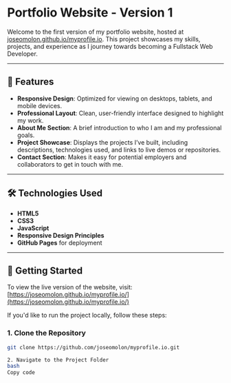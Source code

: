 # Portfolio Website - Version 1

Welcome to the first version of my portfolio website, hosted at [joseomolon.github.io/myprofile.io](https://joseomolon.github.io/myprofile.io/). This project showcases my skills, projects, and experience as I journey towards becoming a Fullstack Web Developer.

---
## 🌟 Features
- **Responsive Design**: Optimized for viewing on desktops, tablets, and mobile devices.
- **Professional Layout**: Clean, user-friendly interface designed to highlight my work.
- **About Me Section**: A brief introduction to who I am and my professional goals.
- **Project Showcase**: Displays the projects I’ve built, including descriptions, technologies used, and links to live demos or repositories.
- **Contact Section**: Makes it easy for potential employers and collaborators to get in touch with me.

---

## 🛠️ Technologies Used

- **HTML5**
- **CSS3**
- **JavaScript**
- **Responsive Design Principles**
- **GitHub Pages** for deployment

---
## 🚀 Getting Started

To view the live version of the website, visit:  
[https://joseomolon.github.io/myprofile.io/](https://joseomolon.github.io/myprofile.io/)




If you'd like to run the project locally, follow these steps:

### 1. Clone the Repository
```bash
git clone https://github.com/joseomolon/myprofile.io.git

2. Navigate to the Project Folder
bash
Copy code

